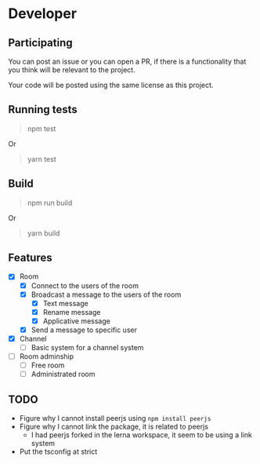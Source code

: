 # Developer

## Participating

You can post an issue or you can open a PR, if there is a functionality that you think will be relevant to the project.

Your code will be posted using the same license as this project.

## Running tests

> npm test

Or

> yarn test

## Build

> npm run build

Or

> yarn build

## Features

- [x] Room
  - [x] Connect to the users of the room
  - [x] Broadcast a message to the users of the room
    - [x] Text message
    - [x] Rename message
    - [x] Applicative message
  - [x] Send a message to specific user

- [x] Channel
  - [ ] Basic system for a channel system

- [ ] Room adminship
  - [ ] Free room
  - [ ] Administrated room

## TODO

- Figure why I cannot install peerjs using `npm install peerjs`
- Figure why I cannot link the package, it is related to peerjs
  - I had peerjs forked in the lerna workspace, it seem to be using a link system
- Put the tsconfig at strict
